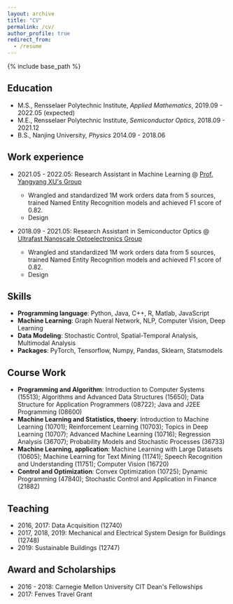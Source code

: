 ```yaml
---
layout: archive
title: "CV"
permalink: /cv/
author_profile: true
redirect_from:
  - /resume
---
```


{% include base_path %}

Education
------
* M.S., Rensselaer Polytechnic Institute, *Applied Mathematics*, 2019.09 - 2022.05 (expected)
* M.E., Rensselaer Polytechnic Institute, *Semiconductor Optics*, 2018.09 - 2021.12
* B.S., Nanjing University, *Physics* 2014.09 - 2018.06

Work experience
------
* 2021.05 - 2022.05: Research Assistant in Machine Learning @  [Prof. Yangyang XU's Group](https://xu-yangyang.github.io/group.html)
  * Wrangled and standardized 1M work orders data from 5 sources, trained Named Entity Recognition models and achieved F1 score of 0.82.
  * Design

* 2018.09 - 2021.05: Research Assistant in Semiconductor Optics @  [Ultrafast Nanoscale Optoelectronics Group](https://sufei-shi.weebly.com/)
  * Wrangled and standardized 1M work orders data from 5 sources, trained Named Entity Recognition models and achieved F1 score of 0.82.
  * Design

Skills
------
* **Programming language**: Python, Java, C++, R, Matlab, JavaScript
* **Machine Learning**: Graph Nueral Network, NLP, Computer Vision, Deep Learning
* **Data Modeling**: Stochastic Control, Spatial-Temporal Analysis, Multimodal Analysis
* **Packages**: PyTorch, Tensorflow, Numpy, Pandas, Sklearn, Statsmodels

Course Work
------
* **Programming and Algorithm**: Introduction to Computer Systems (15513); Algorithms and Advanced Data Structures (15650); Data Structure for Application Programmers (08722); Java and J2EE Programming (08600)
* **Machine Learning and Statistics, thoery**: Introduction to Machine Learning (10701); Reinforcement Learning (10703); Topics in Deep Learning (10707); Advanced Machine Learning (10716); Regression Analysis (36707); Probability Models and Stochastic Processes (36733)
* **Machine Learning, application**: Machine Learning with Large Datasets (10605); Machine Learning for Text Mining (11741); Speech Recognition and Understanding (11751); Computer Vision (16720)
* **Control and Optimization**: Convex Optimization (10725); Dynamic Programming (47840); Stochastic Control and Application in Finance (21882)
 
  
Teaching
------
* 2016, 2017: Data Acquisition (12740)
* 2017, 2018, 2019: Mechanical and Electrical System Design for Buildings (12748)
* 2019: Sustainable Buildings (12747)
  
Award and Scholarships
------
* 2016 - 2018: Carnegie Mellon University CIT Dean's Fellowships
* 2017: Fenves Travel Grant
